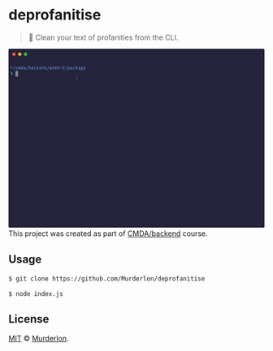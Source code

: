 # deprofanitise

> 🛀 Clean your text of profanities from the CLI.

![demo of deprofanitise](./docs/demo.gif)
This project was created as part of [CMDA/backend](https://github.com/cmda-be) course.

## Usage

```
$ git clone https://github.com/Murderlon/deprofanitise
```

```
$ node index.js
```

## License

[MIT](https://oss.ninja/mit/murderlon) © [Murderlon](https://github.com/Murderlon).
